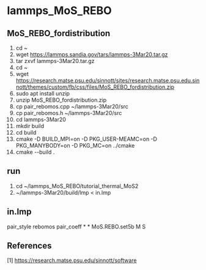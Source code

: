 # lammps_MoS_REBO


## MoS_REBO_fordistribution
1. cd ~
2. wget https://lammps.sandia.gov/tars/lammps-3Mar20.tar.gz
3. tar zxvf lammps-3Mar20.tar.gz
4. cd ~
5. wget https://research.matse.psu.edu/sinnott/sites/research.matse.psu.edu.sinnott/themes/custom/fb/css/files/MoS_REBO_fordistribution.zip
6. sudo apt install unzip
7. unzip MoS_REBO_fordistribution.zip 
8. cp pair_rebomos.cpp ~/lammps-3Mar20/src
9. cp pair_rebomos.h ~/lammps-3Mar20/src
10. cd lammps-3Mar20
11. mkdir build
12. cd build
13. cmake -D BUILD_MPI=on -D PKG_USER-MEAMC=on -D PKG_MANYBODY=on -D PKG_MC=on ../cmake
14. cmake --build .


## run
1. cd ~/lammps_MoS_REBO/tutorial_thermal_MoS2
2. ~/lammps-3Mar20/build/lmp < in.lmp


## in.lmp
  pair_style      rebomos
  pair_coeff      * * MoS.REBO.set5b M S

## References
[1] https://research.matse.psu.edu/sinnott/software